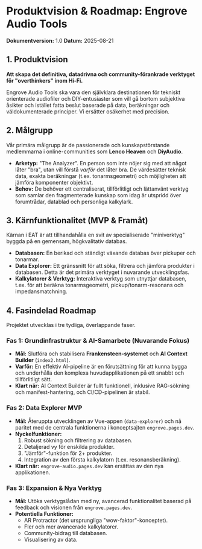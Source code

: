 # Produktvision & Roadmap: Engrove Audio Tools

**Dokumentversion:** 1.0
**Datum:** 2025-08-21

## 1. Produktvision

**Att skapa det definitiva, datadrivna och community-förankrade verktyget för "overthinkers" inom Hi-Fi.**

Engrove Audio Tools ska vara den självklara destinationen för tekniskt orienterade audiofiler och DIY-entusiaster som vill gå bortom subjektiva åsikter och istället fatta beslut baserade på data, beräkningar och väldokumenterade principer. Vi ersätter osäkerhet med precision.

## 2. Målgrupp

Vår primära målgrupp är de passionerade och kunskapstörstande medlemmarna i online-communities som **Lenco Heaven** och **DiyAudio**.

*   **Arketyp:** "The Analyzer". En person som inte nöjer sig med att något låter "bra", utan vill förstå *varför* det låter bra. De värdesätter teknisk data, exakta beräkningar (t.ex. tonarmsgeometri) och möjligheten att jämföra komponenter objektivt.
*   **Behov:** De behöver ett centraliserat, tillförlitligt och lättanvänt verktyg som samlar den fragmenterade kunskap som idag är utspridd över forumtrådar, datablad och personliga kalkylark.

## 3. Kärnfunktionalitet (MVP & Framåt)

Kärnan i EAT är att tillhandahålla en svit av specialiserade "miniverktyg" byggda på en gemensam, högkvalitativ databas.

*   **Databasen:** En berikad och ständigt växande databas över pickuper och tonarmar.
*   **Data Explorer:** Ett gränssnitt för att söka, filtrera och jämföra produkter i databasen. Detta är det primära verktyget i nuvarande utvecklingsfas.
*   **Kalkylatorer & Verktyg:** Interaktiva verktyg som utnyttjar databasen, t.ex. för att beräkna tonarmsgeometri, pickup/tonarm-resonans och impedansmatchning.

## 4. Fasindelad Roadmap

Projektet utvecklas i tre tydliga, överlappande faser.

### **Fas 1: Grundinfrastruktur & AI-Samarbete (Nuvarande Fokus)**
*   **Mål:** Slutföra och stabilisera **Frankensteen-systemet** och **AI Context Builder** (`index2.html`).
*   **Varför:** En effektiv AI-pipeline är en förutsättning för att kunna bygga och underhålla den komplexa huvudapplikationen på ett snabbt och tillförlitligt sätt.
*   **Klart när:** AI Context Builder är fullt funktionell, inklusive RAG-sökning och manifest-hantering, och CI/CD-pipelinen är stabil.

### **Fas 2: Data Explorer MVP**
*   **Mål:** Återuppta utvecklingen av Vue-appen (`data-explorer`) och nå paritet med de centrala funktionerna i konceptsajten `engrove.pages.dev`.
*   **Nyckelfunktioner:**
    1.  Robust sökning och filtrering av databasen.
    2.  Detaljerad vy för enskilda produkter.
    3.  "Jämför"-funktion för 2+ produkter.
    4.  Integration av den första kalkylatorn (t.ex. resonansberäkning).
*   **Klart när:** `engrove-audio.pages.dev` kan ersättas av den nya applikationen.

### **Fas 3: Expansion & Nya Verktyg**
*   **Mål:** Utöka verktygslådan med ny, avancerad funktionalitet baserad på feedback och visionen från `engrove.pages.dev`.
*   **Potentiella Funktioner:**
    *   AR Protractor (det ursprungliga "wow-faktor"-konceptet).
    *   Fler och mer avancerade kalkylatorer.
    *   Community-bidrag till databasen.
    *   Visualisering av data.
